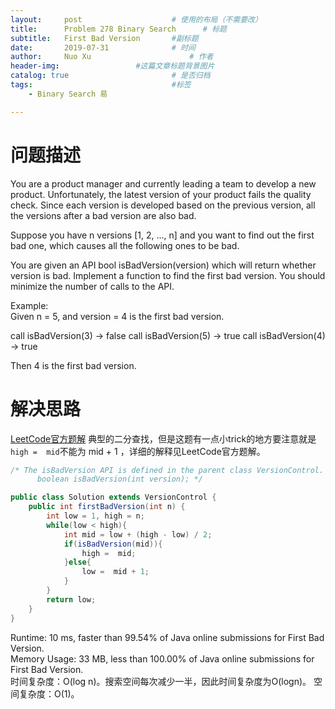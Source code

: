 ```yaml
---
layout:     post   				    # 使用的布局（不需要改）
title:      Problem 278 Binary Search      # 标题 
subtitle:   First Bad Version       #副标题
date:       2019-07-31				# 时间
author:     Nuo Xu 						# 作者
header-img:              	#这篇文章标题背景图片
catalog: true 						# 是否归档
tags:								#标签
    - Binary Search 易

---
```

# 问题描述
You are a product manager and currently leading a team to develop a new product. Unfortunately, the latest version of your product fails the quality check. Since each version is developed based on the previous version, all the versions after a bad version are also bad.

Suppose you have n versions [1, 2, ..., n] and you want to find out the first bad one, which causes all the following ones to be bad.

You are given an API bool isBadVersion(version) which will return whether version is bad. Implement a function to find the first bad version. You should minimize the number of calls to the API.

Example:  
Given n = 5, and version = 4 is the first bad version.

call isBadVersion(3) -> false
call isBadVersion(5) -> true
call isBadVersion(4) -> true

Then 4 is the first bad version. 
# 解决思路
[LeetCode官方题解](https://leetcode-cn.com/problems/first-bad-version/solution/di-yi-ge-cuo-wu-de-ban-ben-by-leetcode/)
典型的二分查找，但是这题有一点小trick的地方要注意就是`high =  mid`不能为 mid + 1 ，详细的解释见LeetCode官方题解。
```java
/* The isBadVersion API is defined in the parent class VersionControl.
      boolean isBadVersion(int version); */

public class Solution extends VersionControl {
    public int firstBadVersion(int n) {
        int low = 1, high = n;
        while(low < high){
            int mid = low + (high - low) / 2;
            if(isBadVersion(mid)){
                high =  mid;
            }else{
                low =  mid + 1;
            }
        }
        return low;
    }
}
```
Runtime: 10 ms, faster than 99.54% of Java online submissions for First Bad Version.  
Memory Usage: 33 MB, less than 100.00% of Java online submissions for First Bad Version.  
时间复杂度：O(log n)。搜索空间每次减少一半，因此时间复杂度为O(logn)。
空间复杂度：O(1)。